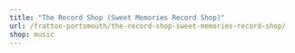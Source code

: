 ```yaml
---
title: "The Record Shop (Sweet Memories Record Shop)"
url: /fratton-portsmouth/the-record-shop-sweet-memories-record-shop/
shop: music
---
```

